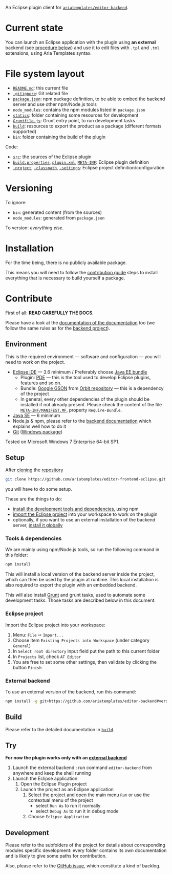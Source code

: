 An Eclipse plugin client for [`ariatemplates/editor-backend`](https://github.com/ariatemplates/editor-backend).

# Current state

You can launch an Eclipse application with the plugin using __an external__ backend (see [procedure below](#setup)) and use it to edit files with `.tpl` and `.tml` extensions, using Aria Templates syntax.

# File system layout

* [`README.md`](./README.md): this current file
* [`.gitignore`](./.gitignore): Git related file
* [`package.json`](./package.json): npm package definition, to be able to embed the backend server and use other npm/Node.js tools
* `node_modules`: contains the npm modules listed in `package.json`
* [`statics`](./statics): folder containing some resources for development
* [`Gruntfile.js`](./Gruntfile.js): Grunt entry point, to run development tasks
* [`build`](./build): resources to export the product as a package (different formats supported)
* `bin`: folder containing the build of the plugin


Code:

* [`src`](./src): the sources of the Eclipse plugin
* [`build.properties`](./build.properties), [`plugin.xml`](./plugin.xml), [`META-INF`](./META-INF): Eclipse plugin definition
* [`.project`](./.project), [`.classpath`](./.classpath), [`.settings`](./.settings): Eclipse project definition/configuration

# Versioning

To ignore:

* `bin`: generated content (from the sources)
* `node_modules`: generated from `package.json`

To version: _everything else_.





# Installation

For the time being, there is no publicly available package.

This means you will need to follow the [contribution guide](#contribute) steps to install everything that is necessary to build yourself a package.





# Contribute

First of all: __READ CAREFULLY THE DOCS__.

Please have a look at the [documentation of the documentation](https://github.com/ariatemplates/editor-backend/blob/master/documentation.md) too (we follow the same rules as for the [backend project](https://github.com/ariatemplates/editor-backend)).



## Environment

This is the required environment — software and configuration — you will need to work on the project.

* [Eclipse IDE](http://www.eclipse.org) — 3.6 minimum / Preferably choose [Java EE bundle](http://www.eclipse.org/downloads/packages/eclipse-ide-java-ee-developers/keplersr1)
	* Plugin: [PDE](http://www.eclipse.org/pde/) — this is the tool used to develop Eclipse plugins, features and so on.
	* Bundle: [Google GSON](http://code.google.com/p/google-gson) from [Orbit repository](http://download.eclipse.org/tools/orbit/downloads) — this is a dependency of the project
	* In general, every other dependencies of the plugin should be installed if not already present. Please check the content of the file [`META-INF/MANIFEST.MF`](./META-INF/MANIFEST.MF), property `Require-Bundle`.
* [Java SE](http://www.oracle.com/technetwork/java/javase/downloads/index.html) — 6 minimum
* Node.js & npm, please refer to the [backend documentation](https://github.com/ariatemplates/editor-backend/#environment) which explains well how to do it
* [Git](http://git-scm.com) ([Windows package](http://git-scm.com/download/win))

Tested on Microsoft Windows 7 Enterprise 64-bit SP1.



## Setup

After [cloning](http://git-scm.com/docs/git-clone) the [repository](https://github.com/ariatemplates/editor-frontend-eclipse.git)

```bash
git clone https://github.com/ariatemplates/editor-frontend-eclipse.git
```

you will have to do some setup.

These are the things to do:

* [install the development tools and dependencies](#tools--dependencies), using npm
* [import the Eclipse project](#eclipse-project) into your workspace to work on the plugin
* optionally, if you want to use an external installation of the backend server, [install it globally](#external-backend)

### Tools & dependencies

We are mainly using npm/Node.js tools, so run the following command in this folder:

```bash
npm install
```

This will install a local version of the backend server inside the project, which can then be used by the plugin at runtime. This local installation is also required to export the plugin with an embedded backend.

This will also install [Grunt](http://gruntjs.com/) and grunt tasks, used to automate some development tasks. Those tasks are described below in this document.

### Eclipse project

Import the Eclipse project into your workspace:

1. Menu: `File` ⇨ `Import...`
1. Choose item `Existing Projects into Workspace` (under category `General`)
1. In `Select root directory` input field put the path to this current folder
1. In `Projects` list, check `AT Editor`
1. You are free to set some other settings, then validate by clicking the button `Finish`


### External backend

To use an external version of the backend, run this command:

```bash
npm install -g git+https://github.com/ariatemplates/editor-backend#version/x.x.x # Replace x.x.x by the version you want
```



## Build

Please refer to the detailed documentation in [`build`](./build).



## Try

__For now the plugin works only with an [external backend](#external-backend)__

1. Launch the external backend : run command ```editor-backend``` from anywhere and keep the shell running
1. Launch the Eclipse application
	1. Open the Eclipse Plugin project
	1. Launch the project as an Eclipse application
		1. Select the project and open the main menu `Run` or use the contextual menu of the project
			* select `Run As` to run it normally
			* select `Debug As` to run it in debug mode
		1. Choose `Eclipse Application`



## Development

Please refer to the subfolders of the project for details about corresponding modules specific development: every folder contains its own documentation and is likely to give some paths for contribution.

Also, please refer to the [GitHub issue](https://github.com/ariatemplates/editor-frontend-eclipse/issues), which constitute a kind of backlog.
